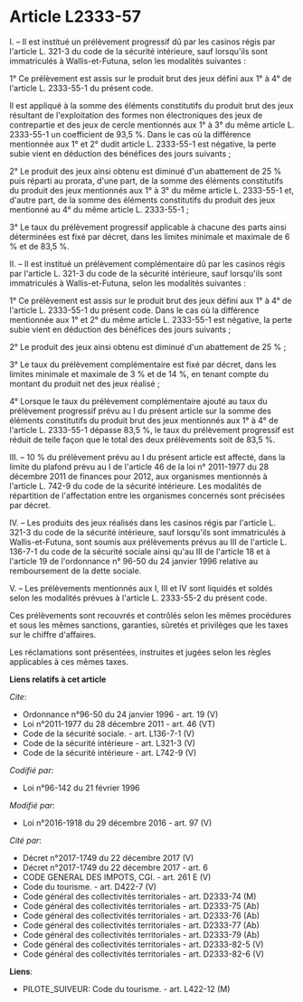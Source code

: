 # Article L2333-57

I. – Il est institué un prélèvement progressif dû par les casinos régis par l'article L. 321-3 du code de la sécurité
intérieure, sauf lorsqu'ils sont immatriculés à Wallis-et-Futuna, selon les modalités suivantes : 

1° Ce prélèvement est assis sur le produit brut des jeux défini aux 1° à 4° de l'article L. 2333-55-1 du présent code. 

Il est appliqué à la somme des éléments constitutifs du produit brut des jeux résultant de l'exploitation des formes non
électroniques des jeux de contrepartie et des jeux de cercle mentionnés aux 1° à 3° du même article L. 2333-55-1 un
coefficient de 93,5 %. Dans le cas où la différence mentionnée aux 1° et 2° dudit article L. 2333-55-1 est négative, la perte
subie vient en déduction des bénéfices des jours suivants ; 

2° Le produit des jeux ainsi obtenu est diminué d'un abattement de 25 % puis réparti au prorata, d'une part, de la somme des
éléments constitutifs du produit des jeux mentionnés aux 1° à 3° du même article L. 2333-55-1 et, d'autre part, de la somme
des éléments constitutifs du produit des jeux mentionné au 4° du même article L. 2333-55-1 ; 

3° Le taux du prélèvement progressif applicable à chacune des parts ainsi déterminées est fixé par décret, dans les limites
minimale et maximale de 6 % et de 83,5 %. 

II. – Il est institué un prélèvement complémentaire dû par les casinos régis par l'article L. 321-3 du code de la sécurité
intérieure, sauf lorsqu'ils sont immatriculés à Wallis-et-Futuna, selon les modalités suivantes : 

1° Ce prélèvement est assis sur le produit brut des jeux défini aux 1° à 4° de l'article L. 2333-55-1 du présent code. Dans
le cas où la différence mentionnée aux 1° et 2° du même article L. 2333-55-1 est négative, la perte subie vient en déduction
des bénéfices des jours suivants ; 

2° Le produit des jeux ainsi obtenu est diminué d'un abattement de 25 % ; 

3° Le taux du prélèvement complémentaire est fixé par décret, dans les limites minimale et maximale de 3 % et de 14 %, en
tenant compte du montant du produit net des jeux réalisé ; 

4° Lorsque le taux du prélèvement complémentaire ajouté au taux du prélèvement progressif prévu au I du présent article sur
la somme des éléments constitutifs du produit brut des jeux mentionnés aux 1° à 4° de l'article L. 2333-55-1 dépasse 83,5 %,
le taux du prélèvement progressif est réduit de telle façon que le total des deux prélèvements soit de 83,5 %. 

III. – 10 % du prélèvement prévu au I du présent article est affecté, dans la limite du plafond prévu au I de l'article 46 de
la loi n° 2011-1977 du 28 décembre 2011 de finances pour 2012, aux organismes mentionnés à l'article L. 742-9 du code de la
sécurité intérieure. Les modalités de répartition de l'affectation entre les organismes concernés sont précisées par décret. 

IV. – Les produits des jeux réalisés dans les casinos régis par l'article L. 321-3 du code de la sécurité intérieure, sauf
lorsqu'ils sont immatriculés à Wallis-et-Futuna, sont soumis aux prélèvements prévus au III de l'article L. 136-7-1 du code
de la sécurité sociale ainsi qu'au III de l'article 18 et à l'article 19 de l'ordonnance n° 96-50 du 24 janvier 1996 relative
au remboursement de la dette sociale. 

V. – Les prélèvements mentionnés aux I, III et IV sont liquidés et soldés selon les modalités prévues à l'article L.
2333-55-2 du présent code. 

Ces prélèvements sont recouvrés et contrôlés selon les mêmes procédures et sous les mêmes sanctions, garanties, sûretés et
privilèges que les taxes sur le chiffre d'affaires. 

Les réclamations sont présentées, instruites et jugées selon les règles applicables à ces mêmes taxes.

**Liens relatifs à cet article**

_Cite_:

  - Ordonnance n°96-50 du 24 janvier 1996 - art. 19 (V)
  - Loi n°2011-1977 du 28 décembre 2011 - art. 46 (VT)
  - Code de la sécurité sociale. - art. L136-7-1 (V)
  - Code de la sécurité intérieure - art. L321-3 (V)
  - Code de la sécurité intérieure - art. L742-9 (V)

_Codifié par_:

  - Loi n°96-142 du 21 février 1996

_Modifié par_:

  - Loi n°2016-1918 du 29 décembre 2016 - art. 97 (V)

_Cité par_:

  - Décret n°2017-1749 du 22 décembre 2017 (V)
  - Décret n°2017-1749 du 22 décembre 2017 - art. 6
  - CODE GENERAL DES IMPOTS, CGI. - art. 261 E (V)
  - Code du tourisme. - art. D422-7 (V)
  - Code général des collectivités territoriales - art. D2333-74 (M)
  - Code général des collectivités territoriales - art. D2333-75 (Ab)
  - Code général des collectivités territoriales - art. D2333-76 (Ab)
  - Code général des collectivités territoriales - art. D2333-77 (Ab)
  - Code général des collectivités territoriales - art. D2333-79 (Ab)
  - Code général des collectivités territoriales - art. D2333-82-5 (V)
  - Code général des collectivités territoriales - art. D2333-82-6 (V)

**Liens**:

  - PILOTE_SUIVEUR: Code du tourisme. - art. L422-12 (M)
